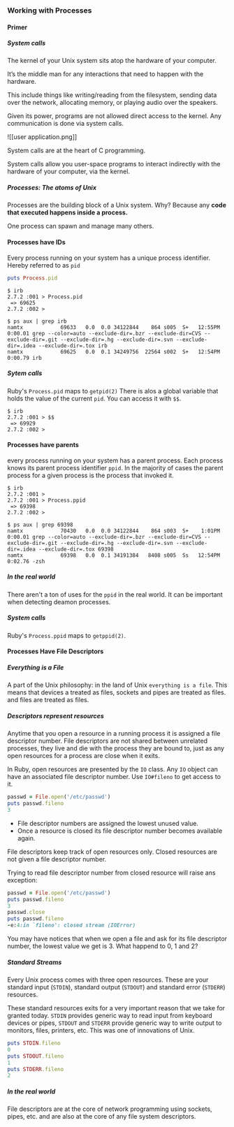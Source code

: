 ### Working with Processes

#### Primer

##### System calls

The kernel of your Unix system sits atop the hardware of your computer.

It’s the middle man for any interactions that need to happen with the hardware.

This include things like writing/reading from the filesystem, sending data over the network, allocating memory, or playing audio over the speakers.

Given its power, programs are not allowed direct access to the kernel. Any communication is done via system calls.

![[user application.png]]

System calls are at the heart of C programming.

System calls allow you user-space programs to interact indirectly with the hardware of your computer, via the kernel.


##### Processes: The atoms of Unix

Processes are the building block of a Unix system. Why? Because any **code that executed happens inside a process.**

One process can spawn and manage many others.

#### Processes have IDs

Every process running on your system has a unique process identifier. Hereby referred to as `pid`

```ruby
puts Process.pid
```

```shell
$ irb
2.7.2 :001 > Process.pid
 => 69625
2.7.2 :002 >
```

```shell
$ ps aux | grep irb
namtx            69633   0.0  0.0 34122844    864 s005  S+   12:55PM   0:00.01 grep --color=auto --exclude-dir=.bzr --exclude-dir=CVS --exclude-dir=.git --exclude-dir=.hg --exclude-dir=.svn --exclude-dir=.idea --exclude-dir=.tox irb
namtx            69625   0.0  0.1 34249756  22564 s002  S+   12:54PM   0:00.79 irb

```

##### Sytem calls
Ruby's `Process.pid` maps to `getpid(2)`
There is alos a global variable that holds the value of the current `pid`. You can access it with `$$`.
```shell
$ irb
2.7.2 :001 > $$
 => 69929
2.7.2 :002 >
```

#### Processes have parents
every process running on your system has a parent process. Each process knows its parent process identifier `ppid`.
In the majority of cases the parent process for a given process is the process that invoked it.

```shell
$ irb
2.7.2 :001 >
2.7.2 :001 > Process.ppid
 => 69398
2.7.2 :002 >
```

```shell
$ ps aux | grep 69398
namtx            70430   0.0  0.0 34122844    864 s003  S+    1:01PM   0:00.01 grep --color=auto --exclude-dir=.bzr --exclude-dir=CVS --exclude-dir=.git --exclude-dir=.hg --exclude-dir=.svn --exclude-dir=.idea --exclude-dir=.tox 69398
namtx            69398   0.0  0.1 34191384   8408 s005  Ss   12:54PM   0:02.76 -zsh
```

##### In the real world
There aren't a ton of uses for the `ppid` in the real world. It can be important when detecting deamon processes.

##### System calls
Ruby's `Process.ppid` maps to `getppid(2)`.

#### Processes Have File Descriptors
##### Everything is a File
A part of the Unix philosophy: in the land of Unix `everything is a file`.
This means that devices a treated as files, sockets and pipes are treated as files. and files are treated as files.

##### Descriptors represent resources
Anytime that you open a resource in a running process it is assigned a file descriptor number. File descriptors are not shared between unrelated processes, they live and die with the process they are bound to, just as any open resources for a process are close when it exits.

In Ruby, open resources are presented by the `IO` class. Any `IO` object can have an associated file descriptor number. Use `IO#fileno` to get access to it.

```ruby
passwd = File.open('/etc/passwd')
puts passwd.fileno
3
```

- File descriptor numbers are assigned the lowest unused value.
- Once a resource is closed its file descriptor number becomes available again.

File descriptors keep track of open resources only. Closed resources are not given a file descriptor number.

Trying to read file descriptor number from closed resource will raise ans exception:

```ruby
passwd = File.open('/etc/passwd')
puts passwd.fileno 
3
passwd.close 
puts passwd.fileno
-e:4:in `fileno': closed stream (IOError)
```

You may have notices that when we open a file and ask for its file descriptor number, the lowest value we get is 3. What happend to 0, 1 and 2?

##### Standard Streams
Every Unix process comes with three open resources. These are your standard input (`STDIN`), standard output (`STDOUT`) and standard error (`STDERR`) resources.

These standard resources exits for a very important reason that we take for granted today. `STDIN` provides generic way to read input from keyboard devices or pipes, `STDOUT` and `STDERR` provide generic way to write output to monitors, files, printers, etc. This was one of innovations of Unix.

```ruby
puts STDIN.fileno
0
puts STDOUT.fileno
1
puts STDERR.fileno
2
```

##### In the real world
File descriptors are at the core of network programming using sockets, pipes, etc. and are also at the core of any file system descriptors.



























